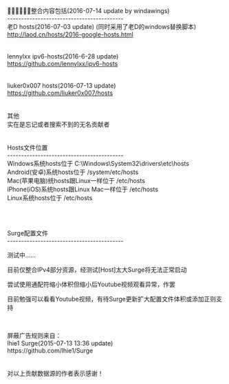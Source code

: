 整合内容包括(2016-07-14 update by windawings)<br />
------------------------------------------<br />
老D hosts(2016-07-03 update) (同时采用了老D的windows替换脚本)<br />
http://laod.cn/hosts/2016-google-hosts.html<br />
<br />
<br />
lennylxx ipv6-hosts(2016-6-28 update)<br />
https://github.com/lennylxx/ipv6-hosts<br />
<br />
<br />
liuker0x007 hosts(2016-07-13 update)<br />
https://github.com/liuker0x007/hosts<br />
<br />
<br />
其他<br />
实在是忘记或者搜索不到的无名贡献者<br />
<br />
<br />
Hosts文件位置<br />
------------------------------------------<br />
Windows系统hosts位于 C:\Windows\System32\drivers\etc\hosts<br />
Android(安卓)系统hosts位于 /system/etc/hosts<br />
Mac(苹果电脑)统hosts跟Linux一样位于 /etc/hosts<br />
iPhone(iOS)系统hosts跟Linux Mac一样位于 /etc/hosts<br />
Linux系统hosts位于 /etc/hosts<br />
<br />

<p>
	<br />
	
</p>
<p>
	Surge配置文件<br />
	------------------------------------------<br />
	
</p>
<p>
	测试中……
</p>
<p>
	目前仅整合IPv4部分资源，经测试[Host]太大Surge将无法正常启动
</p>
<p>
	尝试使用通配符缩小体积但缩小后Youtube视频观看异常，作罢
</p>
<p>
	目前勉强可以看看Youtube视频，有待Surge更新扩大配置文件体积或添加正则支持
</p>
<p>
	<br />
	
</p>
屏蔽广告规则来自：<br />
lhie1 Surge(2015-07-13 13:36 update)<br />
https://github.com/lhie1/Surge<br />
<br />
<br />
对以上贡献数据源的作者表示感谢！
